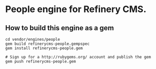 # People engine for Refinery CMS.

## How to build this engine as a gem

    cd vendor/engines/people
    gem build refinerycms-people.gempspec
    gem install refinerycms-people.gem
    
    # Sign up for a http://rubygems.org/ account and publish the gem
    gem push refinerycms-people.gem
